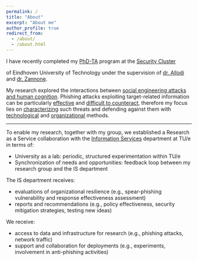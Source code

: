 ```yaml
---
permalink: /
title: "About"
excerpt: "About me"
author_profile: true
redirect_from: 
  - /about/
  - /about.html
---
```


<!-- I have completed the [PhD-TA](https://paolokoelio.github.io/publication/burda_let_2024) program at the [Security Group](https://security1.win.tue.nl) of Eindhoven University of Technology. -->

I have recently completed my [PhD-TA](https://paolokoelio.github.io/publication/burda_let_2024) program at the <a href="https://security1.win.tue.nl" target="_blank">Security Cluster</a>
<!-- [Security Cluster](https://security1.win.tue.nl)  -->
of Eindhoven University of Technology under the supervision of [dr. Allodi](https://lallodi.github.io/) and [dr. Zannone](https://zannone.win.tue.nl/). 

My research explored the interactions between [social engineering attacks and human cognition](https://paolokoelio.github.io/publication/burda_cognition_2023). Phishing attacks exploiting target-related information can be particularly [effective](https://paolokoelio.github.io/publication/burda_testing_2020) and [difficult to counteract](https://paolokoelio.github.io/publication/burda_dont_2020), therefore my focus lies on [characterizing](https://paolokoelio.github.io/publication/burda_dissecting_2021) such threats and defending against them with [technological](https://paolokoelio.github.io/publication/burda_decision-support_2022) and [organizational](https://paolokoelio.github.io/publication/marin_influence_2023) methods.

---

To enable my research, together with my group, we established a Research as a Service collaboration with the [Information Services](https://www.tue.nl/en/our-university/about-the-university/support-services/library-and-information-services/ict-security) department at TU/e in terms of:
  * University as a lab: periodic, structured experimentation within TU/e
  * Synchronization of needs and opportunities: feedback loop between my research group and the IS department
  
The IS department receives:
  * evaluations of organizational resilience (e.g., spear-phishing vulnerability and response effectiveness assessment)
  * reports and recommendations (e.g., policy effectiveness, security mitigation strategies, testing new ideas)

We receive:
  * access to data and infrastructure for research (e.g., phishing attacks, network traffic)
  * support and collaboration for deployments (e.g., experiments, involvement in anti-phishing activities)

<!-- Completing a PhD is essentially an exercise of long-term project management where designing short-term goals, making timelines, and managing stakeholders are necessary to meet deadlines.
In this project, I gained experience in asking the right questions and systematically approaching complex problems, such as finding relevant data, designing ways to analyze and understand it, and synthesizing relevant outcomes. 
Getting along and efficiently communicating with others, giving feedback, and mentoring students enabled effective team- and inter-department collaborations. 
Finally, I developed written communication and public speaking skills to share my research with a general and experienced audience.  -->

<!-- To complete the PhD program I had to exercise and develop a set of skills that include:
  - systematic approach to complex problems
  - short and mid-term project managing
  - collaboration and mentoring
  - effective communication, both written and public speaking -->

<!-- Throughout my research I have applied quantitative and qualitative approaches to data collection and analysis, such as scraping, ... 
Moreover, empirical methods to carry out test ... -->
